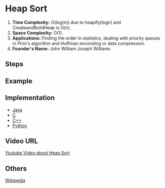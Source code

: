 # Heap Sort

1. **Time Complexity:** O(log(n)) due to heapify(logn) and CreateandBuildHeap is O(n).
2. **Space Complexity:** O(1).
3. **Applications:** Finding the order in statistics, dealing with priority queues in Prim's algorithm and Huffman enconding or data compression.
4. **Founder's Name:** John William Joseph Williams

## Steps

## Example

## Implementation

- [Java](../../../algorithms/Java/sorting/heap-sort.java)
- [C](../../../algorithms/C/sorting/heap-sort.c)
- [C++](../../../algorithms/CPlusPlus/Sorting/heap-sort.cpp)
- [Python](../../../algorithms/Python/sorting/heap-sort.py)

## Video URL

[Youtube Video about Heap Sort](https://www.youtube.com/watch?v=MtQL_ll5KhQ&ab_channel=GeeksforGeeks)

## Others

[Wikipedia](https://en.wikipedia.org/wiki/Heapsort)
